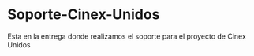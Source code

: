 # Soporte-Cinex-Unidos
Esta en la entrega donde realizamos el soporte para el proyecto de Cinex Unidos
